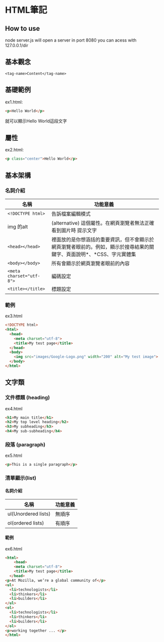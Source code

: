 # HTML筆記
## How to use
node server.js will open a server in port 8080 
you can acess with 127.0.0.1/dir
## 基本觀念
```
<tag-name>Content</tag-name>
```
## 基礎範例
ex1.html:
```html
<p>Hello World</p>
```
就可以顯示Hello World這段文字
## 屬性
ex2.html:
```html
<p class="center">Hello World</p>
```
## 基本架構
### 名詞介紹
|名稱     | 功能意義 |
| ----------- | ----------- |
| ```<!DOCTYPE html>```      | 告訴檔案編輯模式      |
| img 的alt   | (alternative) 這個屬性。在網頁瀏覽者無法正確看到圖片時 提示文字    |
|```<head></head>```|裡面放的是你想涵括的重要資訊，但不會顯示於網頁瀏覽者眼前的。例如，顯示於搜尋結果的關鍵字、頁面說明*、*CSS、字元實體集|
|```<body></body>```|所有會顯示於網頁瀏覽者眼前的內容|
|```<meta charset="utf-8">```|編碼設定|
|```<title></title>```|標題設定|
### 範例
ex3.html
```html
<!DOCTYPE html>
<html>
  <head>
    <meta charset="utf-8">
    <title>My test page</title>
  </head>
  <body>
    <img src="images/Google-Logo.png" width="200" alt="My test image">
  </body>
</html>
```
## 文字類
### 文件標題 (heading)
ex4.html
```html
<h1>My main title</h1>
<h2>My top level heading</h2>
<h3>My subheading</h3>
<h4>My sub-subheading</h4>
```
### 段落 (paragraph)
ex5.html
```html
<p>This is a single paragraph</p>
```
### 清單顯示(list)
#### 名詞介紹
|名稱     | 功能意義 |
| ----------- | ----------- |
|ul(Unordered lists)|無順序|
|ol(ordered lists)|有順序|
#### 範例
ex6.html
```html
<html>
    <head>
    <meta charset="utf-8">
    <title>My test page</title>
  </head>
<p>At Mozilla, we’re a global community of</p>
<ul>
  <li>technologists</li>
  <li>thinkers</li>
  <li>builders</li>
</ul>
<ol>
  <li>technologists</li>
  <li>thinkers</li>
  <li>builders</li>
</ol>
<p>working together ... </p>
</html>

```